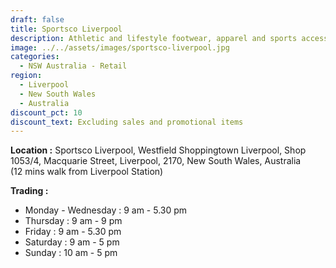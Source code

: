 ```yaml
---
draft: false
title: Sportsco Liverpool
description: Athletic and lifestyle footwear, apparel and sports accessories
image: ../../assets/images/sportsco-liverpool.jpg
categories:
  - NSW Australia - Retail
region:
  - Liverpool
  - New South Wales
  - Australia
discount_pct: 10
discount_text: Excluding sales and promotional items
---
```

**Location :** Sportsco Liverpool, Westfield Shoppingtown Liverpool, Shop 1053/4, Macquarie Street, Liverpool, 2170, New South Wales, Australia\
(12 mins walk from Liverpool Station)

**Trading :** 

* Monday - Wednesday : 9 am - 5.30 pm
* Thursday : 9 am - 9 pm
* Friday : 9 am - 5.30 pm
* Saturday : 9 am - 5 pm
* Sunday : 10 am - 5 pm
